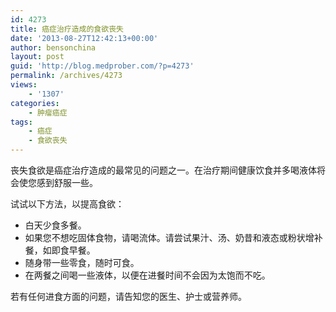 ```yaml
---
id: 4273
title: 癌症治疗造成的食欲丧失
date: '2013-08-27T12:42:13+00:00'
author: bensonchina
layout: post
guid: 'http://blog.medprober.com/?p=4273'
permalink: /archives/4273
views:
    - '1307'
categories:
    - 肿瘤癌症
tags:
    - 癌症
    - 食欲丧失
---
```


丧失食欲是癌症治疗造成的最常见的问题之一。在治疗期间健康饮食并多喝液体将会使您感到舒服一些。

试试以下方法，以提高食欲：

- 白天少食多餐。
- 如果您不想吃固体食物，请喝流体。请尝试果汁、汤、奶昔和液态或粉状增补餐，如即食早餐。
- 随身带一些零食，随时可食。
- 在两餐之间喝一些液体，以便在进餐时间不会因为太饱而不吃。

若有任何进食方面的问题，请告知您的医生、护士或营养师。
